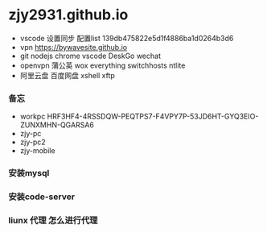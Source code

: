 # zjy2931.github.io

* vscode 设置同步
  配置list   139db475822e5d1f4886ba1d0264b3d6
* vpn https://bywavesite.github.io
* git nodejs chrome vscode DeskGo wechat
* openvpn 蒲公英 wox everything switchhosts ntlite
* 阿里云盘 百度网盘 xshell xftp  

### 备忘

* workpc   HRF3HF4-4RSSDQW-PEQTPS7-F4VPY7P-53JD6HT-GYQ3EIO-ZUNXMHN-QGARSA6
* zjy-pc  
* zjy-pc2
* zjy-mobile  
###  安装mysql
###  安装code-server
###  liunx 代理 怎么进行代理


